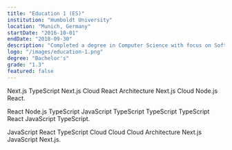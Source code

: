 ```yaml
---
title: "Education 1 (ES)"
institution: "Humboldt University"
location: "Munich, Germany"
startDate: "2016-10-01"
endDate: "2018-09-30"
description: "Completed a degree in Computer Science with focus on Software Engineering."
logo: "/images/education-1.png"
degree: "Bachelor's"
grade: "1.3"
featured: false
---
```


Next.js TypeScript Next.js Cloud React Architecture Next.js Cloud Node.js React.

React Node.js TypeScript JavaScript TypeScript TypeScript TypeScript React JavaScript TypeScript.

JavaScript React TypeScript Cloud Cloud Cloud Architecture Next.js JavaScript Next.js.
